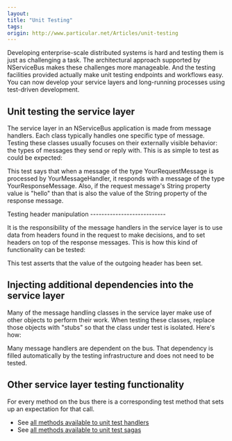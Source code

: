 ```yaml
---
layout:
title: "Unit Testing"
tags: 
origin: http://www.particular.net/Articles/unit-testing
---
```

Developing enterprise-scale distributed systems is hard and testing them is just as challenging a task. The architectural approach supported by NServiceBus makes these challenges more manageable. And the testing facilities provided actually make unit testing endpoints and workflows easy. You can now develop your service layers and long-running processes using test-driven development.

Unit testing the service layer
------------------------------

The service layer in an NServiceBus application is made from message handlers. Each class typically handles one specific type of message. Testing these classes usually focuses on their externally visible behavior: the types of messages they send or reply with. This is as simple to test as could be expected:

<p>
<script src="https://gist.github.com/Particular/6033906.js"></script>
</p> This test says that when a message of the type YourRequestMessage is processed by YourMessageHandler, it responds with a message of the type YourResponseMessage. Also, if the request message's String property value is "hello" than that is also the value of the String property of the response message.

<p>
<script src="https://gist.github.com/Particular/6034023.js"></script>
</p> Testing header manipulation
---------------------------

It is the responsibility of the message handlers in the service layer is to use data from headers found in the request to make decisions, and to set headers on top of the response messages. This is how this kind of functionality can be tested:

<p>
<script src="https://gist.github.com/Particular/6034076.js"></script>
</p> This test asserts that the value of the outgoing header has been set.

Injecting additional dependencies into the service layer
--------------------------------------------------------

Many of the message handling classes in the service layer make use of other objects to perform their work. When testing these classes, replace those objects with "stubs" so that the class under test is isolated. Here's how:

<p>
<script src="https://gist.github.com/Particular/6034088.js"></script>
</p>

Many message handlers are dependent on the bus. That dependency is filled automatically by the testing infrastructure and does not need to be tested.

Other service layer testing functionality
-----------------------------------------

For every method on the bus there is a corresponding test method that sets up an expectation for that call.

-   See [all methods available to unit test
    handlers](http://github.com/NServiceBus/NServiceBus/blob/master/src/testing/Handler.cs)
-   See [all methods available to unit test
    sagas](http://github.com/NServiceBus/NServiceBus/blob/master/src/testing/Saga.cs)


